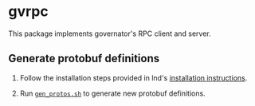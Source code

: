 gvrpc
=====
This package implements governator's RPC client and server.

## Generate protobuf definitions
1. Follow the installation steps provided in lnd's [installation instructions](https://github.com/lightningnetwork/lnd/blob/master/lnrpc/README.md#generate-protobuf-definitions).

2. Run [`gen_protos.sh`](https://github.com/lightninglabs/governator/tree/master/gvnrpc/gen_protos.sh) to generate new protobuf definitions.
